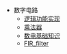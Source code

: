 * 数字电路
   * [逻辑功能实现](逻辑功能实现/)
   * [乘法器](乘法器.md)
   * [数电基础知识](数电基础知识/)
   * [FIR_filter](FIR_filter.md)
